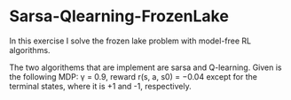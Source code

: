 # Sarsa-Qlearning-FrozenLake

In this exercise I solve the frozen lake problem with model-free RL algorithms.

The two algorithems that are implement are sarsa and Q-learning.
Given is the following MDP:  γ = 0.9, reward r(s, a, s0) = −0.04 except for the terminal states, where it is
+1 and -1, respectively.
